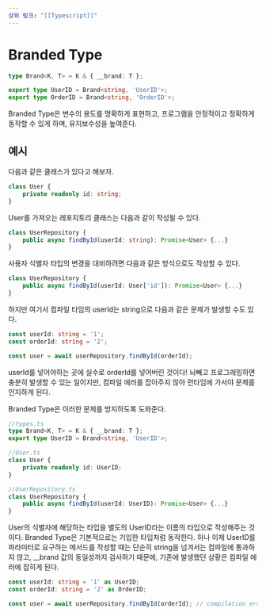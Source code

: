 ```yaml
---
상위 링크: "[[Typescript]]"
---
```

# Branded Type

```typescript
type Brand<K, T> = K & { __brand: T };

export type UserID = Brand<string, 'UserID'>;  
export type OrderID = Brand<string, 'OrderID'>;
```

Branded Type은 변수의 용도를 명확하게 표현하고, 프로그램을 안정적이고 정확하게 동작할 수 있게 하며, 유지보수성을 높여준다.

## 예시

다음과 같은 클래스가 있다고 해보자.
```typescript
class User {
	private readonly id: string;
}
```

User를 가져오는 레포지토리 클래스는 다음과 같이 작성될 수 있다.
```typescript
class UserRepository {
	public async findById(userId: string): Promise<User> {...}
}
```

사용자 식별자 타입의 변경을 대비하려면 다음과 같은 방식으로도 작성할 수 있다.
```typescript
class UserRepository {
	public async findById(userId: User['id']): Promise<User> {...}
}
```

하지만 여기서 컴파일 타임의 userId는 string으로 다음과 같은 문제가 발생할 수도 있다.
```typescript
const userId: string = '1';
const orderId: string = '2';

const user = await userRepository.findById(orderId);
```

userId를 넣어야하는 곳에 실수로 orderId를 넣어버린 것이다! 뇌빼고 프로그래밍하면 충분히 발생할 수 있는 일이지만, 컴파일 에러를 잡아주지 않아 런타임에 가서야 문제를 인지하게 된다.

Branded Type은 이러한 문제를 방지하도록 도와준다.

```typescript
//types.ts
type Brand<K, T> = K & { __brand: T };
export type UserID = Brand<string, 'UserID'>;  

//User.ts
class User {
	private readonly id: UserID;
}

//UserRepository.ts
class UserRepository {
	public async findById(userId: UserID): Promise<User> {...}
}


```

User의 식별자에 해당하는 타입을 별도의 UserID라는 이름의 타입으로 작성해주는 것이다. Branded Type은 기본적으로는 기입한 타입처럼 동작한다.  허나 이제 UserID를 파라미터로 요구하는 메서드를 작성할 때는 단순히 string을 넘겨서는 컴파일에 통과하지 않고, \_\_brand 값의 동일성까지 검사하기 때문에, 기존에 발생했던 상황은 컴파일 에러에 잡히게 된다.

```typescript
const userId: string = '1' as UserID;
const orderId: string = '2' as OrderID;

const user = await userRepository.findById(orderId); // compilation error
```

